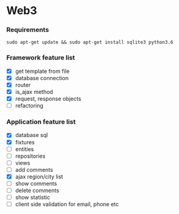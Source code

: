 # Web3

### Requirements
```
sudo apt-get update && sudo apt-get install sqlite3 python3.6
``` 

### Framework feature list
- [x] get template from file
- [X] database connection
- [x] router
- [x] is_ajax method
- [x] request, response objects
- [ ] refactoring

### Application feature list
- [x] database sql
- [x] fixtures
- [ ] entities
- [ ] repositories
- [ ] views
- [ ] add comments
- [X] ajax region/city list
- [ ] show comments
- [ ] delete comments
- [ ] show statistic
- [ ] client side validation for email, phone etc

